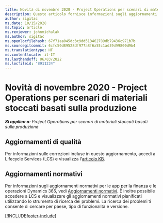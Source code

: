 ```yaml
---
title: Novità di novembre 2020 - Project Operations per scenari di materiali stoccati basati sulla produzione
description: Questo articolo fornisce informazioni sugli aggiornamenti di qualità disponibili nella versione di novembre 2020 di Project Operations per scenari di materiali stoccati basati sulla produzione.
author: sigitac
ms.date: 10/15/2020
ms.topic: article
ms.reviewer: johnmichalak
ms.author: sigitac
ms.openlocfilehash: 67f71aa045dc3c9dd513462709db79436c971b7b
ms.sourcegitcommit: 6cfc50d89528df977a8f6a55c1ad39d99800d9b4
ms.translationtype: HT
ms.contentlocale: it-IT
ms.lasthandoff: 06/03/2022
ms.locfileid: "8911234"
---
```

# <a name="whats-new-november-2020---project-operations-for-stockedproduction-based-scenarios"></a>Novità di novembre 2020 - Project Operations per scenari di materiali stoccati basati sulla produzione

_**Si applica a:** Project Operations per scenari di materiali stoccati basati sulla produzione_

## <a name="quality-updates"></a>Aggiornamenti di qualità

Per informazioni sulle correzioni incluse in questo aggiornamento, accedi a Lifecycle Services (LCS) e visualizza l'[articolo KB](https://fix.lcs.dynamics.com/Issue/Details?bugId=488609&amp;dbType=3&amp;qc=8251e8e1d5e2386de850599926c1adc3fec8e2ba25308036d22cdfe0a1c28fc7).

## <a name="regulatory-updates"></a>Aggiornamenti normativi

Per informazioni sugli aggiornamenti normativi per le app per la finanza e le operazioni Dynamics 365, vedi [Aggiornamenti normativi](/dynamics365/finance/localizations/regulatory-updates). È inoltre possibile accedere a LCS e visualizzare gli aggiornamenti normativi pianificati utilizzando lo strumento di ricerca dei problemi. La ricerca dei problemi ti consente di cercare per paese, tipo di funzionalità e versione.


[!INCLUDE[footer-include](../../includes/footer-banner.md)]